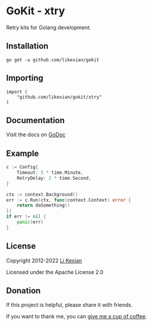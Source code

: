 # GoKit - xtry

Retry kits for Golang development.

## Installation

    go get -u github.com/likexian/gokit

## Importing

    import (
        "github.com/likexian/gokit/xtry"
    )

## Documentation

Visit the docs on [GoDoc](https://godoc.org/github.com/likexian/gokit/xtry)

## Example

```go
c := Config{
    Timeout: 5 * time.Minute,
    RetryDelay: 2 * time.Second,
}

ctx := context.Background()
err := c.Run(ctx, func(context.Context) error {
    return doSomething()
})
if err != nil {
    panic(err)
}
```

## License

Copyright 2012-2022 [Li Kexian](https://www.likexian.com/)

Licensed under the Apache License 2.0

## Donation

If this project is helpful, please share it with friends.

If you want to thank me, you can [give me a cup of coffee](https://www.likexian.com/donate/).
